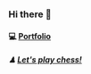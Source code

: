 ### Hi there 👋


#### 💻 <a href="https://backcost.github.io/portfolio/"> Portfolio</a>


##### ♟  <a href="https://www.chess.com/stats/live/rapid/backcost">Let's play chess!</a>

 


